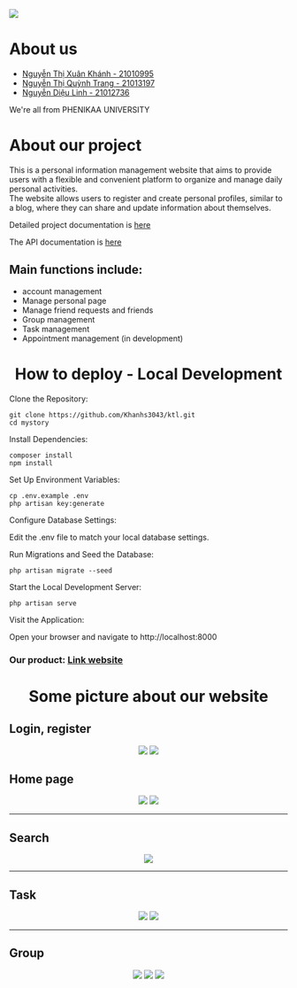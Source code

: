 <img src="https://github.com/Khanhs3043/ktl/assets/124223086/b039360b-eadc-4056-8486-22314f1f7a2c">
<h1>About us</h1>
<ul>
    <a href = 'https://github.com/Khanhs3043' ><li>Nguyễn Thị Xuân Khánh - 21010995</li></a>
    <a href = 'https://github.com/nguyendieulinh03' ><li>Nguyễn Thị Quỳnh Trang - 21013197</li></a>
    <a href = 'https://github.com/Trangnguyenthiquynh' ><li>Nguyễn Diệu Linh - 21012736</li></a>
</ul>
<p>We're all from PHENIKAA UNIVERSITY</p>
<h1>About our project</h1>
<p>This is a personal information management website that aims to provide users with a flexible and convenient platform to organize and manage daily personal activities. <br> The website allows users to register and create personal profiles, similar to a blog, where they can share and update information about themselves.</p>
<p>Detailed project documentation is <a href='https://docs.google.com/document/d/1_GLSlEEL401t5qvXVLtcParRF790TMa3'>here</a></p>
<p>The API documentation is <a href='https://github.com/Khanhs3043/ktl/wiki/API-Documentation'>here</a></p>
<h2>Main functions include:</h2>
<ul>
    <li>account management</li>
     <li>Manage personal page</li>
     <li>Manage friend requests and friends</li>
     <li>Group management</li>
     <li>Task management</li>
     <li>Appointment management (in development)</li>
</ul>
<h1 align='center'>How to deploy - Local Development</h1>
Clone the Repository:

    git clone https://github.com/Khanhs3043/ktl.git
    cd mystory
    
Install Dependencies:

    composer install
    npm install
    
Set Up Environment Variables:


    cp .env.example .env
    php artisan key:generate
    
Configure Database Settings:

Edit the .env file to match your local database settings.

Run Migrations and Seed the Database:


    php artisan migrate --seed
    
Start the Local Development Server:

    php artisan serve
    
Visit the Application:

Open your browser and navigate to http://localhost:8000

<h3>Our product: <a href='https://supreme-system-jjrxpxjw4p793qxvw-8001.app.github.dev'>Link website</a></h3>
<h1 align='center'>Some picture about our website</h1>
<h2>Login, register</h2>
<div align='center'>
    <img src='https://github.com/Khanhs3043/ktl/assets/124223086/816bd767-b6e4-4218-9225-091d379f9b1f'>
    <img src='https://github.com/Khanhs3043/ktl/assets/124223086/e7eb16bc-6f05-443c-955f-23f59630ab06'>
</div>

<h2>Home page</h2>
<div align='center' >
    <img src='https://github.com/Khanhs3043/ktl/assets/124223086/ea6b7672-8298-4931-abde-f145f4b0c65c'>
    <img src='https://github.com/Khanhs3043/ktl/assets/124223086/e92f78be-255a-4e99-a93c-f188f67ab58e'>
</div>
<hr>
<h2>Search </h2>
<div align='center' >
    <img src='https://github.com/Khanhs3043/ktl/assets/124223086/2ec12243-9f58-495e-9389-f0c0cfac15d3'>
</div>
<hr>
<h2>Task</h2>
<div align='center' >
    <img src='https://github.com/Khanhs3043/ktl/assets/124223086/af58024b-8480-4029-aad6-cedaf5c59e05'>
    <img src='https://github.com/Khanhs3043/ktl/assets/124223086/a0e02590-1118-45d0-91b9-b54b600f577f'>
</div>
<hr>
<h2>Group</h2>
<div align='center' >
    <img src='https://github.com/Khanhs3043/ktl/assets/124223086/e0160ca0-6d1e-4d71-9432-5389c5199fc5'>
    <img src='https://github.com/Khanhs3043/ktl/assets/124223086/6510d7af-0aa6-4301-976e-fec59438e274'>
    <img src='https://github.com/Khanhs3043/ktl/assets/124223086/590e84f7-7e3d-48cd-bd37-bb60e4d5b957'>
</div>
